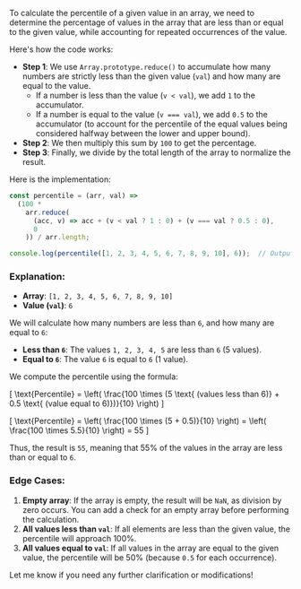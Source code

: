 To calculate the percentile of a given value in an array, we need to determine the percentage of values in the array that are less than or equal to the given value, while accounting for repeated occurrences of the value.

Here's how the code works:

- **Step 1**: We use `Array.prototype.reduce()` to accumulate how many numbers are strictly less than the given value (`val`) and how many are equal to the value.
  - If a number is less than the value (`v < val`), we add `1` to the accumulator.
  - If a number is equal to the value (`v === val`), we add `0.5` to the accumulator (to account for the percentile of the equal values being considered halfway between the lower and upper bound).
- **Step 2**: We then multiply this sum by `100` to get the percentage.
- **Step 3**: Finally, we divide by the total length of the array to normalize the result.

Here is the implementation:

```javascript
const percentile = (arr, val) =>
  (100 *
    arr.reduce(
      (acc, v) => acc + (v < val ? 1 : 0) + (v === val ? 0.5 : 0),
      0
    )) / arr.length;

console.log(percentile([1, 2, 3, 4, 5, 6, 7, 8, 9, 10], 6));  // Output: 55
```

### Explanation:
- **Array**: `[1, 2, 3, 4, 5, 6, 7, 8, 9, 10]`
- **Value (`val`)**: `6`

We will calculate how many numbers are less than `6`, and how many are equal to `6`:
- **Less than `6`**: The values `1, 2, 3, 4, 5` are less than `6` (5 values).
- **Equal to `6`**: The value `6` is equal to `6` (1 value).

We compute the percentile using the formula:

\[
\text{Percentile} = \left( \frac{100 \times (5 \text{ (values less than 6)} + 0.5 \text{ (value equal to 6)})}{10} \right)
\]

\[
\text{Percentile} = \left( \frac{100 \times (5 + 0.5)}{10} \right) = \left( \frac{100 \times 5.5}{10} \right) = 55
\]

Thus, the result is `55`, meaning that 55% of the values in the array are less than or equal to `6`.

### Edge Cases:
1. **Empty array**: If the array is empty, the result will be `NaN`, as division by zero occurs. You can add a check for an empty array before performing the calculation.
2. **All values less than `val`**: If all elements are less than the given value, the percentile will approach 100%.
3. **All values equal to `val`**: If all values in the array are equal to the given value, the percentile will be 50% (because `0.5` for each occurrence).

Let me know if you need any further clarification or modifications!